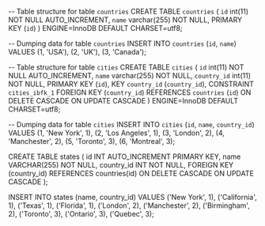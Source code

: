 -- Table structure for table `countries`
CREATE TABLE `countries` (
  `id` int(11) NOT NULL AUTO_INCREMENT,
  `name` varchar(255) NOT NULL,
  PRIMARY KEY (`id`)
) ENGINE=InnoDB DEFAULT CHARSET=utf8;

-- Dumping data for table `countries`
INSERT INTO `countries` (`id`, `name`) VALUES
(1, 'USA'),
(2, 'UK'),
(3, 'Canada');

-- Table structure for table `cities`
CREATE TABLE `cities` (
  `id` int(11) NOT NULL AUTO_INCREMENT,
  `name` varchar(255) NOT NULL,
  `country_id` int(11) NOT NULL,
  PRIMARY KEY (`id`),
  KEY `country_id` (`country_id`),
  CONSTRAINT `cities_ibfk_1` FOREIGN KEY (`country_id`) REFERENCES `countries` (`id`) ON DELETE CASCADE ON UPDATE CASCADE
) ENGINE=InnoDB DEFAULT CHARSET=utf8;

-- Dumping data for table `cities`
INSERT INTO `cities` (`id`, `name`, `country_id`) VALUES
(1, 'New York', 1),
(2, 'Los Angeles', 1),
(3, 'London', 2),
(4, 'Manchester', 2),
(5, 'Toronto', 3),
(6, 'Montreal', 3);





CREATE TABLE states (
    id INT AUTO_INCREMENT PRIMARY KEY,
    name VARCHAR(255) NOT NULL,
    country_id INT NOT NULL,
    FOREIGN KEY (country_id) REFERENCES countries(id) ON DELETE CASCADE ON UPDATE CASCADE
);

INSERT INTO states (name, country_id) VALUES
('New York', 1),
('California', 1),
('Texas', 1),
('Florida', 1),
('London', 2),
('Manchester', 2),
('Birmingham', 2),
('Toronto', 3),
('Ontario', 3),
('Quebec', 3);